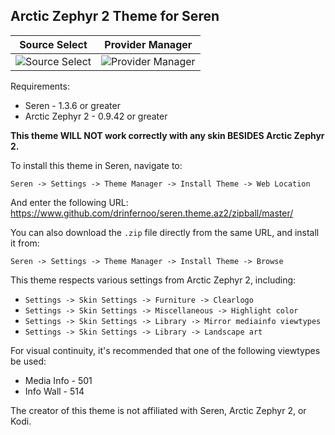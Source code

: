 
## Arctic Zephyr 2 Theme for Seren
Source Select                                   | Provider Manager
:----------------------------------------------:|:-------------------------------------------------:
![Source Select](https://imgur.com/IDjD00d.jpg) | ![Provider Manager](https://imgur.com/r3EvhRq.jpg)

Requirements:
* Seren - 1.3.6 or greater
* Arctic Zephyr 2 - 0.9.42 or greater

**This theme WILL NOT work correctly with any skin BESIDES Arctic Zephyr 2.**

To install this theme in Seren, navigate to:

`Seren -> Settings -> Theme Manager -> Install Theme -> Web Location`

And enter the following URL:
https://www.github.com/drinfernoo/seren.theme.az2/zipball/master/

You can also download the `.zip` file directly from the same URL, and install it from:

`Seren -> Settings -> Theme Manager -> Install Theme -> Browse`

This theme respects various settings from Arctic Zephyr 2, including:
* `Settings -> Skin Settings -> Furniture -> Clearlogo`
* `Settings -> Skin Settings -> Miscellaneous -> Highlight color`
* `Settings -> Skin Settings -> Library -> Mirror mediainfo viewtypes`
* `Settings -> Skin Settings -> Library -> Landscape art`

For visual continuity, it's recommended that one of the following viewtypes be used:
* Media Info - 501
* Info Wall - 514

The creator of this theme is not affiliated with Seren, Arctic Zephyr 2, or Kodi.